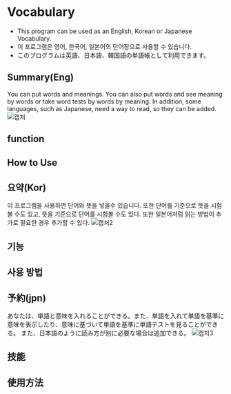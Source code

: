 # Vocabulary
- This program can be used as an English, Korean or Japanese Vocabulary.
- 이 프로그램은 영어, 한국어, 일본어의 단어장으로 사용할 수 있습니다.
- このプログラムは英語、日本語、韓国語の単語帳として利用できます。

## Summary(Eng)
You can put words and meanings. You can also put words and see meaning by words or take word tests by words by meaning.
In addition, some languages, such as Japanese, need a way to read, so they can be added.
![캡처](https://user-images.githubusercontent.com/38483113/65003164-2db5eb80-d932-11e9-9264-b5fefa292db8.PNG)


## function

## How to Use

## 요약(Kor)
이 프로그램을 사용하면 단어와 뜻을 넣을수 있습니다. 또한 단어를 기준으로 뜻을 시험볼 수도 있고, 뜻을 기준으로 단어를 시험볼 수도 있다.
또한 일본어처럼 읽는 방법이 추가로 필요한 경우 추가할 수 있다.
![캡처2](https://user-images.githubusercontent.com/38483113/65003274-c187b780-d932-11e9-9c07-49e14ce9f20d.PNG)

## 기능

## 사용 방법

## 予約(jpn)
あなたは、単語と意味を入れることができる。また、単語を入れて単語を基準に意味を表示したり、意味に基づいて単語を基準に単語テストを見ることができる。
また、日本語のように読み方が別に必要な場合は追加できる。
![캡처3](https://user-images.githubusercontent.com/38483113/65004153-5e981f80-d936-11e9-9713-6329d1c78e74.PNG)

## 技能

## 使用方法

